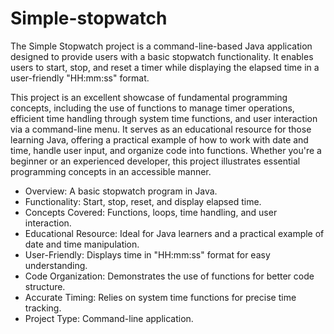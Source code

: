 # Simple-stopwatch
The Simple Stopwatch project is a command-line-based Java application designed to provide users with a basic stopwatch functionality. 
It enables users to start, stop, and reset a timer while displaying the elapsed time in a user-friendly "HH:mm:ss" format. 


This project is an excellent showcase of fundamental programming concepts, including the use of functions to manage timer operations, 
efficient time handling through system time functions, and user interaction via a command-line menu. It serves as an educational resource for those learning Java,
offering a practical example of how to work with date and time, handle user input, and organize code into functions. Whether you're a beginner or an experienced developer, 
this project illustrates essential programming concepts in an accessible manner.


* Overview: A basic stopwatch program in Java.
* Functionality: Start, stop, reset, and display elapsed time.
* Concepts Covered: Functions, loops, time handling, and user interaction.
* Educational Resource: Ideal for Java learners and a practical example of date and time manipulation.
* User-Friendly: Displays time in "HH:mm:ss" format for easy understanding.
* Code Organization: Demonstrates the use of functions for better code structure.
* Accurate Timing: Relies on system time functions for precise time tracking.
* Project Type: Command-line application.
